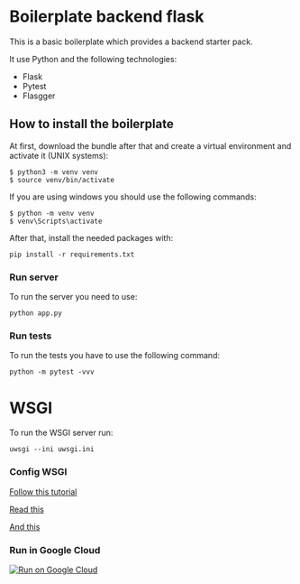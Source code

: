 # Boilerplate backend flask

This is a basic boilerplate which provides a backend starter pack.

It use Python and the following technologies:

* Flask
* Pytest
* Flasgger

## How to install the boilerplate

At first, download the bundle after that and create a virtual environment and activate it (UNIX systems):
```{bash}
$ python3 -m venv venv
$ source venv/bin/activate
```

If you are using windows you should use the following commands:
```{windows}
$ python -m venv venv
$ venv\Scripts\activate
```

After that, install the needed packages with:
```{bash}
pip install -r requirements.txt 
```

### Run server
To run the server you need to use:
```{bash}
python app.py
```

### Run tests
To run the tests you have to use the following command:
```{bash}
python -m pytest -vvv
```

# WSGI

To run the WSGI server run:
```{bash}
uwsgi --ini uwsgi.ini
```

### Config WSGI

[Follow this tutorial](https://www.digitalocean.com/community/tutorials/como-hacer-funcionar-aplicaciones-de-flask-con-uwsgi-y-nginx-en-ubuntu-18-04-es)

[Read this](https://stackoverflow.com/questions/15878176/uwsgi-invalid-request-block-size)

[And this](https://learntutorials.net/es/flask/topic/4637/implementando-la-aplicacion-flask-usando-el-servidor-web-uwsgi-con-nginx)


### Run in Google Cloud

[![Run on Google Cloud](https://storage.googleapis.com/cloudrun/button.svg)](https://console.cloud.google.com/cloudshell/editor?shellonly=true&cloudshell_image=gcr.io/cloudrun/button&cloudshell_git_repo=https://github.com/mrverde/tfm_backend.git)